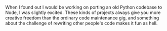 When I found out I would be working on porting an old Python codebase to Node, I was slightly excited. These kinds of projects always give you more creative freedom than the ordinary code maintenance gig, and something about the challenge of rewriting other people's code makes it fun as hell.
